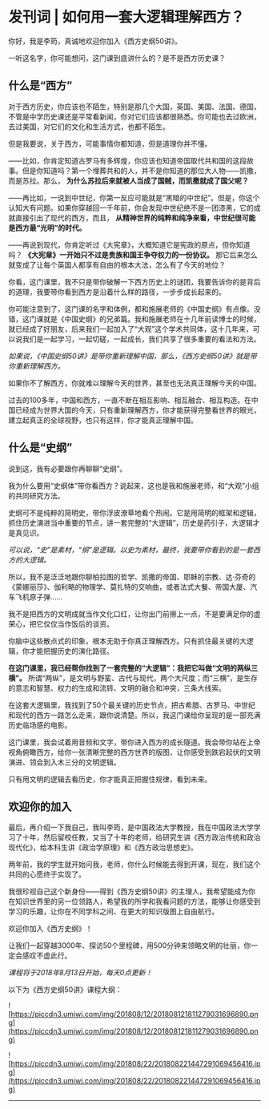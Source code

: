# 发刊词 | 如何用一套大逻辑理解西方？

你好，我是李筠，真诚地欢迎你加入《西方史纲50讲》。

一听这名字，你可能想问，这门课到底讲什么的？是不是西方历史课？

## 什么是“西方”

对于西方历史，你应该也不陌生，特别是那几个大国，英国、美国、法国、德国，不管是中学历史课还是平常看新闻，你对它们应该都很熟悉。你可能也去过欧洲，去过美国，对它们的文化和生活方式，也都不陌生。

但是我要说，关于西方，可能事情你都知道，但是道理你并不懂。

——比如，你肯定知道古罗马有多辉煌，你应该也知道帝国取代共和国的这段故事。但是你知道吗？第一个埋葬共和的人，并不是你知道的那位大人物——凯撒，而是苏拉。那么， **为什么苏拉后来就被人当成了国贼，而凯撒就成了国父呢？**

——再比如，一说到中世纪，你第一反应可能就是“黑暗的中世纪”。但是，你这个认知大有问题。如果你穿越回一千年前，你会发现中世纪绝不是一团漆黑，它的成就直接引出了现代的西方，而且， **从精神世界的纯粹和纯净来看，中世纪很可能是西方最“光明”的时代。**

——再说到现代，你肯定听过《大宪章》，大概知道它是宪政的原点，但你知道吗？ **《大宪章》一开始只不过是贵族和国王争夺权力的一份协议。** 那它后来怎么就变成了让每个英国人都享有自由的根本大法，怎么有了今天的地位？

你看，这门课里，我不只是带你破解一下西方历史上的谜团，我要告诉你的是背后的道理，我要带你看到西方是沿着什么样的路径，一步步成长起来的。

你可能注意到了，这门课的名字和体例，都和施展老师的《中国史纲》有点像。没错，这门课就是《中国史纲》的兄弟篇。我和施展老师在十几年前读博士的时候，就已经成了好朋友，后来我们一起加入了“大观”这个学术共同体，这十几年来，可以说我们是一起学习，一起切磋，一起成长，我们共享了很多重要的看法和方法。

 *如果说，《中国史纲50讲》是带你重新理解中国，那么，《西方史纲50讲》就是带你重新理解西方。*

如果你不了解西方，你就难以理解今天的世界，甚至也无法真正理解今天的中国。

过去的100多年，中国和西方，一直不断在相互影响、相互融合、相互构造。在中国已经成为世界大国的今天，只有重新理解西方，你才能获得完整看世界的眼光，建立起真正的全球视野，也只有这样，你才能真正理解中国。

## 什么是“史纲”

说到这，我有必要跟你再聊聊“史纲”。

我为什么要用“史纲体”带你看西方？说起来，这也是我和施展老师，和“大观”小组的共同研究方法。

史纲可不是纯粹的简明史，带你浮皮潦草地看个热闹。它是用简明的框架和逻辑，抓住历史演进当中重要的节点，讲一套完整的“大逻辑”，历史是药引子，大逻辑才是真见识。

 *可以说，“史”是素材，“纲”是逻辑。以史为素材，最终，我要带你看到的是一套西方的大逻辑。*

所以，我不是泛泛地跟你聊柏拉图的哲学、凯撒的帝国、耶稣的宗教、达·芬奇的《蒙娜丽莎》、伽利略的物理学、莫扎特的交响曲，或者法式大餐、帝国大厦、汽车飞机原子弹……

我不是把西方的文明成就当作文化口红，让你出门前擦上一点，不是要满足你的虚荣心，把它仅仅当作饭后的谈资。

你脑中这些散点式的印象，根本无助于你真正理解西方。只有抓住最关键的大逻辑，你才能把握历史的演化路径。

 **在这门课里，我已经帮你找到了一套完整的“大逻辑”：我把它叫做“文明的两纵三横”。** 所谓“两纵”，是文明与野蛮、古代与现代，两个大尺度；而“三横”，是生存的意志和智慧、权力的生成和流转、文明的融合和冲突，三条大线索。

在这套大逻辑里，我找到了50个最关键的历史节点，把古希腊、古罗马、中世纪和现代的西方一路怎么走来，跟你说清楚。所以，我这门课给你呈现的是一部充满历史临场感的电影。

这门课里，我会试着用音频和文字，带你进入西方的成长隧道。我会带你站在上帝视角俯瞰西方，给你一张清晰完整的西方世界的版图，让你感受到跌宕起伏的文明演进、领会到入木三分的文明逻辑。

只有用文明的逻辑去看历史，你才能真正把握住规律，看到未来。

## 欢迎你的加入

最后，再介绍一下我自己，我叫李筠，是中国政法大学教授，我在中国政法大学学习了十年，然后留校任教，又当了十年的老师，给研究生讲《西方政治传统和政治现代化》，给本科生讲《政治学原理》和《西方政治思想史》。

两年前，我的学生就开始问我，老师，你什么时候能去得到开课，现在，我们这个共同的心愿终于实现了。

我很珍视自己这个新身份——得到《西方史纲50讲》的主理人，我希望能成为你在知识世界里的另一位领路人，希望我的所学和我看问题的方法，能够让你感受到学习的乐趣，让你在不同学科之间、在更大的知识版图上自由航行。

欢迎你加入《西方史纲》！

让我们一起穿越3000年、探访50个里程碑，用500分钟来领略文明的壮丽，你一定会感叹不虚此行。

 *课程将于2018年8月13日开始，每天0点更新！*

以下为《西方史纲50讲》课程大纲：

![https://piccdn3.umiwi.com/img/201808/12/201808121811279031696890.png](https://piccdn3.umiwi.com/img/201808/12/201808121811279031696890.png)

![https://piccdn3.umiwi.com/img/201808/22/201808221447291069456416.jpg](https://piccdn3.umiwi.com/img/201808/22/201808221447291069456416.jpg)

---
